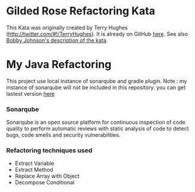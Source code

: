 # Gilded Rose Refactoring Kata

This Kata was originally created by Terry Hughes (http://twitter.com/#!/TerryHughes). 
It is already on GitHub [here](https://github.com/NotMyself/GildedRose). 
See also [Bobby Johnson's description of the kata](http://iamnotmyself.com/2011/02/13/refactor-this-the-gilded-rose-kata/).

# My Java Refactoring
This project use local instance of sonarqube and gradle plugin. 
Note : my instance of sonarqube will not be included in this repository.
you can get  lastest version  [here](https://www.sonarqube.org/downloads/)

### Sonarqube
Sonarqube is an open source platform for continuous inspection of code quality to perform automatic reviews with static analysis of code to detect bugs, code smells and security vulnerabilities.

### Refactoring techniques used

- Extract Variable 
- Extract Method
- Replace Array with Object
- Decompose Conditional
